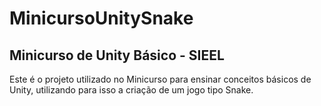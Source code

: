 # MinicursoUnitySnake
## Minicurso de Unity Básico - SIEEL
Este é o projeto utilizado no Minicurso para ensinar conceitos básicos de Unity, utilizando para isso a criação de um jogo tipo Snake.